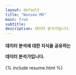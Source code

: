 ```yaml
---
layout: default
title: "Wonseo MO"
main: true
subtitle:
description: 데이터 분석가입니다.
---
```

<div class="intro-animation">
<section class="explanation">
    <h4 class="intro">
    <p>데이터 분석에 대한 지식을 공유하는
    <p>데이터 분석가입니다.
    </h4>
</section>
</div>
{% include resume.html %}
